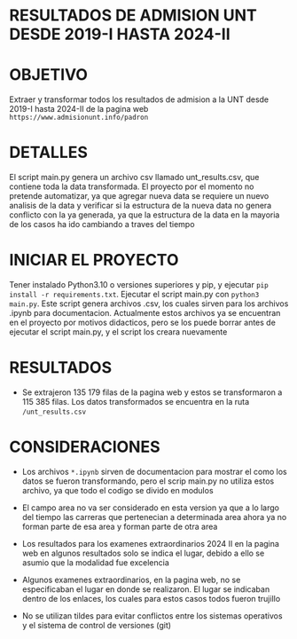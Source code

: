 # RESULTADOS DE ADMISION UNT DESDE 2019-I HASTA 2024-II

# OBJETIVO

Extraer y transformar todos los resultados de admision a la UNT desde 2019-I hasta 2024-II de la pagina web `https://www.admisionunt.info/padron`

# DETALLES

El script main.py genera un archivo csv llamado unt_results.csv, que contiene toda la data transformada. El proyecto por el momento no pretende automatizar, ya que agregar nueva data se requiere un nuevo analisis de la data y verificar si la estructura de la nueva data no genera conflicto con la ya generada, ya que la estructura de la data en la mayoria de los casos ha ido cambiando a traves del tiempo

# INICIAR EL PROYECTO

Tener instalado Python3.10 o versiones superiores y pip, y ejecutar `pip install -r requirements.txt`. Ejecutar el script main.py con `python3 main.py`. Este script genera archivos .csv, los cuales sirven para los archivos .ipynb para documentacion. Actualmente estos archivos ya se encuentran en el proyecto por motivos didacticos, pero se los puede borrar antes de ejecutar el script main.py, y el script los creara nuevamente

# RESULTADOS

- Se extrajeron 135 179 filas de la pagina web y estos se transformaron a 115 385 filas. Los datos transformados se encuentra en la ruta `/unt_results.csv`

# CONSIDERACIONES

- Los archivos `*.ipynb` sirven de documentacion para mostrar el como los datos se fueron transformando, pero el scrip main.py no utiliza estos archivo, ya que todo el codigo se divido en modulos

- El campo area no va ser considerado en esta version ya que a lo largo del tiempo las carreras que pertenecian a determinada area ahora ya no forman parte de esa area y forman parte de otra area

- Los resultados para los examenes extraordinarios 2024 II en la pagina web en algunos resultados solo se indica el lugar, debido a ello se asumio que la modalidad fue excelencia

- Algunos examenes extraordinarios, en la pagina web, no se especificaban el lugar en donde se realizaron. El lugar se indicaban dentro de los enlaces, los cuales para estos casos todos fueron trujillo

- No se utilizan tildes para evitar conflictos entre los sistemas operativos y el sistema de control de versiones (git)
